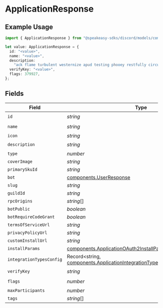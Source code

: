 # ApplicationResponse

## Example Usage

```typescript
import { ApplicationResponse } from "@speakeasy-sdks/discord/models/components";

let value: ApplicationResponse = {
  id: "<value>",
  name: "<value>",
  description:
    "ack flame turbulent westernize apud testing phooey restfully circulate emphasize",
  verifyKey: "<value>",
  flags: 379927,
};
```

## Fields

| Field                                                                                                                                                    | Type                                                                                                                                                     | Required                                                                                                                                                 | Description                                                                                                                                              |
| -------------------------------------------------------------------------------------------------------------------------------------------------------- | -------------------------------------------------------------------------------------------------------------------------------------------------------- | -------------------------------------------------------------------------------------------------------------------------------------------------------- | -------------------------------------------------------------------------------------------------------------------------------------------------------- |
| `id`                                                                                                                                                     | *string*                                                                                                                                                 | :heavy_check_mark:                                                                                                                                       | N/A                                                                                                                                                      |
| `name`                                                                                                                                                   | *string*                                                                                                                                                 | :heavy_check_mark:                                                                                                                                       | N/A                                                                                                                                                      |
| `icon`                                                                                                                                                   | *string*                                                                                                                                                 | :heavy_minus_sign:                                                                                                                                       | N/A                                                                                                                                                      |
| `description`                                                                                                                                            | *string*                                                                                                                                                 | :heavy_check_mark:                                                                                                                                       | N/A                                                                                                                                                      |
| `type`                                                                                                                                                   | *number*                                                                                                                                                 | :heavy_minus_sign:                                                                                                                                       | N/A                                                                                                                                                      |
| `coverImage`                                                                                                                                             | *string*                                                                                                                                                 | :heavy_minus_sign:                                                                                                                                       | N/A                                                                                                                                                      |
| `primarySkuId`                                                                                                                                           | *string*                                                                                                                                                 | :heavy_minus_sign:                                                                                                                                       | N/A                                                                                                                                                      |
| `bot`                                                                                                                                                    | [components.UserResponse](../../models/components/userresponse.md)                                                                                       | :heavy_minus_sign:                                                                                                                                       | N/A                                                                                                                                                      |
| `slug`                                                                                                                                                   | *string*                                                                                                                                                 | :heavy_minus_sign:                                                                                                                                       | N/A                                                                                                                                                      |
| `guildId`                                                                                                                                                | *string*                                                                                                                                                 | :heavy_minus_sign:                                                                                                                                       | N/A                                                                                                                                                      |
| `rpcOrigins`                                                                                                                                             | *string*[]                                                                                                                                               | :heavy_minus_sign:                                                                                                                                       | N/A                                                                                                                                                      |
| `botPublic`                                                                                                                                              | *boolean*                                                                                                                                                | :heavy_minus_sign:                                                                                                                                       | N/A                                                                                                                                                      |
| `botRequireCodeGrant`                                                                                                                                    | *boolean*                                                                                                                                                | :heavy_minus_sign:                                                                                                                                       | N/A                                                                                                                                                      |
| `termsOfServiceUrl`                                                                                                                                      | *string*                                                                                                                                                 | :heavy_minus_sign:                                                                                                                                       | N/A                                                                                                                                                      |
| `privacyPolicyUrl`                                                                                                                                       | *string*                                                                                                                                                 | :heavy_minus_sign:                                                                                                                                       | N/A                                                                                                                                                      |
| `customInstallUrl`                                                                                                                                       | *string*                                                                                                                                                 | :heavy_minus_sign:                                                                                                                                       | N/A                                                                                                                                                      |
| `installParams`                                                                                                                                          | [components.ApplicationOAuth2InstallParamsResponse](../../models/components/applicationoauth2installparamsresponse.md)                                   | :heavy_minus_sign:                                                                                                                                       | N/A                                                                                                                                                      |
| `integrationTypesConfig`                                                                                                                                 | Record<string, [components.ApplicationIntegrationTypeConfigurationResponse](../../models/components/applicationintegrationtypeconfigurationresponse.md)> | :heavy_minus_sign:                                                                                                                                       | N/A                                                                                                                                                      |
| `verifyKey`                                                                                                                                              | *string*                                                                                                                                                 | :heavy_check_mark:                                                                                                                                       | N/A                                                                                                                                                      |
| `flags`                                                                                                                                                  | *number*                                                                                                                                                 | :heavy_check_mark:                                                                                                                                       | N/A                                                                                                                                                      |
| `maxParticipants`                                                                                                                                        | *number*                                                                                                                                                 | :heavy_minus_sign:                                                                                                                                       | N/A                                                                                                                                                      |
| `tags`                                                                                                                                                   | *string*[]                                                                                                                                               | :heavy_minus_sign:                                                                                                                                       | N/A                                                                                                                                                      |